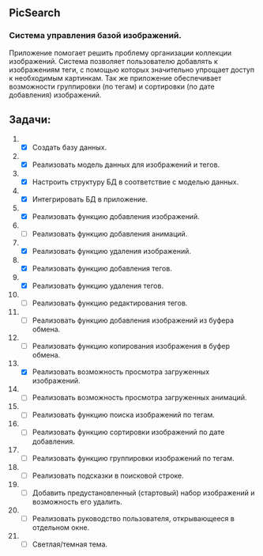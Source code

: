 ## PicSearch

### Система управления базой изображений. 

Приложение помогает решить проблему организации коллекции изображений. Система позволяет пользователю добавлять к изображениям теги, с помощью которых значительно упрощает доступ к необходимым картинкам. Так же приложение обеспечивает возможности группировки (по тегам) и сортировки (по дате добавления) изображений. 

## Задачи:

1. - [x]  Создать базу данных.  
2. - [x] Реализовать модель данных для изображений и тегов. 
3. - [x] Настроить структуру БД в соответствие с моделью данных. 
4. - [x] Интегрировать БД в приложение. 
5. - [x] Реализовать функцию добавления изображений. 
6. - [ ] Реализовать функцию добавления анимаций. 
7. - [x] Реализовать функцию удаления изображений.
8. - [x] Реализовать функцию добавления тегов.
9. - [x] Реализовать функцию удаления тегов. 
10. - [ ] Реализовать функцию редактирования тегов.
11. - [ ] Реализовать функцию добавления изображений из буфера обмена.
12. - [ ] Реализовать функцию копирования изображения в буфер обмена. 
13. - [x] Реализовать возможность просмотра загруженных изображений.
14. - [ ] Реализовать возможность просмотра загруженных анимаций. 
15. - [ ] Реализовать функцию поиска изображений по тегам. 
16. - [ ] Реализовать функцию сортировки изображений по дате добавления. 
17. - [ ] Реализовать функцию группировки изображений по тегам.
18. - [ ] Реализовать подсказки в поисковой строке. 
19. - [ ] Добавить предустановленный (стартовый) набор изображений и возможность его удалить. 
20. - [ ] Реализовать руководство пользователя, открывающееся в отдельном окне. 
21. - [ ] Светлая/темная тема.
